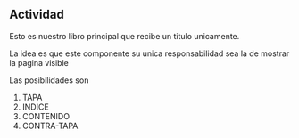 ## Actividad

Esto es nuestro libro principal que recibe un titulo unicamente.

La idea es que este componente su unica responsabilidad sea la de mostrar la pagina visible

Las posibilidades son

1. TAPA
2. INDICE
3. CONTENIDO
4. CONTRA-TAPA
